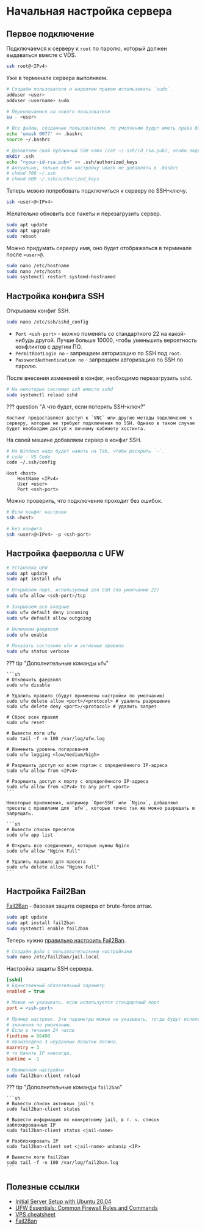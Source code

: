 # Начальная настройка сервера

## Первое подключение
Подключаемся к серверу к `root` по паролю, который должен выдаваться вместе с VDS.
```sh
ssh root@<IPv4>
```

Уже в терминале сервера выполняем.
```sh { .code-wrap }
# Создаём пользователя и наделяем правом использовать `sudo`.
adduser <user>
adduser <username> sudo

# Переключаемся на нового пользователя
su - <user>

# Все файлы, созданные пользователем, по умолчанию будут иметь права 600, а директории - 700.
echo 'umask 0077' >> .bashrc
source ~/.bashrc

# Добавляем свой публичный SSH ключ (cat ~/.ssh/id_rsa.pub), чтобы подключаться к пользователю по SSH напрямую.
mkdir .ssh
echo "<your-id-rsa.pub>" >> .ssh/authorized_keys
# Актуально, только если настройку umask не добавлять в .bashrc
# chmod 700 ~/.ssh
# chmod 600 ~/.ssh/authorized_keys
```

Теперь можно попробовать подключиться к серверу по SSH-ключу.
```sh
ssh <user>@<IPv4>
```

Желательно обновить все пакеты и перезагрузить сервер.
```sh
sudo apt update
sudo apt upgrade
sudo reboot
```

Можно придумать серверу имя, оно будет отображаться в терминале после `<user>@`.
```sh
sudo nano /etc/hostname
sudo nano /etc/hosts
sudo systemctl restart systemd-hostnamed
```


## Настройка конфига SSH
Открываем конфиг SSH.
```sh
sudo nano /etc/ssh/sshd_config
```

 - `Port <ssh-port>` - можно поменять со стандартного 22 на какой-нибудь другой. Лучше больше 10000, чтобы уменьшить вероятность конфликтов с другим ПО.
 - `PermitRootLogin no` - запрещаем авторизацию по SSH под `root`.
 - `PasswordAuthentication no` - запрещаем авторизацию по SSH по паролю.

После внесения изменений в конфиг, необходимо перезагрузить `sshd`.
```sh
# На некоторых системах ssh вместо sshd
sudo systemctl reload sshd
```

??? question "А что будет, если потерять SSH-ключ?"

    Хостинг предоставляет доступ к `VNC` или другие методы подключения к серверу, которые не требуют подключения по SSH. Однако в таком случае будет необходим доступ к личному кабинету хостинга.


На своей машине добавляем сервер в конфиг SSH.

```sh
# На Windows надо будет нажать на Tab, чтобы раскрыть `~`.
# code - VS Code
code ~/.ssh/config 
```

```
Host <host>
    HostName <IPv4>
    User <user>
    Port <ssh-port>
```

Можно проверить, что подключение проходит без ошибок.
```sh
# Если конфиг настроен
ssh <host>
```
```sh
# Без конфига
ssh <user>@<IPv4> -p <ssh-port>
```

## Настройка фаерволла c UFW


```sh
# Установка UFW
sudo apt update
sudo apt install ufw

# Открываем порт, используемый для SSH (по умолчанию 22)
sudo ufw allow <ssh-port>/tcp

# Закрываем все входные
sudo ufw default deny incoming
sudo ufw default allow outgoing

# Включаем фаерволл
sudo ufw enable

# Показать состояние ufw и активные правила
sudo ufw status verbose
```

??? tip "Дополнительные команды `ufw`"

    ```sh
    # Отключить фаерволл
    sudo ufw disable

    # Удалить правило (будут применены настройки по умолчанию)
    sudo ufw delete allow <port>/<protocol> # удалить разрешение
    sudo ufw delete deny <port>/<protocol> # удалить запрет

    # Сброс всех правил
    sudo ufw reset

    # Вывести логи ufw
    sudo tail -f -n 100 /var/log/ufw.log

    # Изменить уровень логирования
    sudo ufw logging <low/medium/high>

    # Разрешить доступ ко всем портам с определённого IP-адреса
    sudo ufw allow from <IPv4>
    
    # Разрешить доступ к порту с определённого IP-адреса
    sudo ufw allow from <IPv4> to any port <port>
    ```

    Некоторые приложения, например `OpenSSH` или `Nginx`, добавляют пресеты с правилами для `ufw`, которые точно так же можно разрешать и запрещать.

    ```sh
    # Вывести список пресетов
    sudo ufw app list

    # Открыть все соединения, которые нужны Nginx
    sudo ufw allow "Nginx Full"

    # Удалить правило для пресета
    sudo ufw delete allow "Nginx Full"
    ```

## Настройка Fail2Ban

[Fail2Ban](https://github.com/fail2ban/fail2ban) - базовая защита сервера от brute-force аттак.

```sh
sudo apt update
sudo apt install fail2ban
sudo systemctl enable fail2ban
```

Теперь нужно [правильно настроить Fail2Ban](https://github.com/fail2ban/fail2ban/wiki/Proper-fail2ban-configuration).

```sh
# Создаём файл с пользовательскими настройками
sudo nano /etc/fail2ban/jail.local
```

Настройка защиты SSH сервера.
```ini
[sshd]
# Единственный обязательный параметр
enabled = true

# Можно не указывать, если используется стандартный порт
port = <ssh-port>

# Пример настроек. Эти параметры можно не указывать, тогда будут использованы
# значения по умолчанию.
# Если в течении 24 часов
findtime = 86400
# произведено 3 неудачных попытки логина,
maxretry = 3
# то банить IP навсегда.
bantime = -1
```


```sh
# Применяем настройки
sudo fail2ban-client reload
```

??? tip "Дополнительные команды `fail2ban`"

    ```sh
    # Вывести список активных jail's
    sudo fail2ban-client status

    # Вывести информацию по конкретному jail, в т. ч. список заблокированных IP
    sudo fail2ban-client status <jail-name>

    # Разблокировать IP
    sudo fail2ban-client set <jail-name> unbanip <IP>
    
    # Вывести логи fail2ban
    sudo tail -f -n 100 /var/log/fail2ban.log
    ```


## Полезные ссылки
 - [Initial Server Setup with Ubuntu 20.04](https://www.digitalocean.com/community/tutorials/initial-server-setup-with-ubuntu-20-04)
 - [UFW Essentials: Common Firewall Rules and Commands](https://www.digitalocean.com/community/tutorials/ufw-essentials-common-firewall-rules-and-commands)
 - [VPS cheatsheet](https://habr.com/ru/articles/756804/)
 - [Fail2Ban](https://github.com/fail2ban/fail2ban)